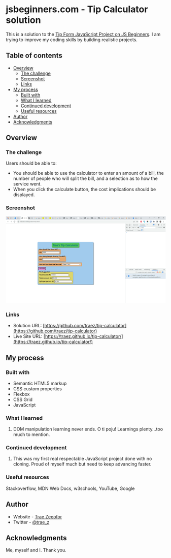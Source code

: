# jsbeginners.com - Tip Calculator solution

This is a solution to the [Tip Form JavaScript Project on JS Beginners](https://jsbeginners.com/tip-form-javascript-project/). I am trying to improve my coding skills by building realistic projects. 

## Table of contents

- [Overview](#overview)
  - [The challenge](#the-challenge)
  - [Screenshot](#screenshot)
  - [Links](#links)
- [My process](#my-process)
  - [Built with](#built-with)
  - [What I learned](#what-i-learned)
  - [Continued development](#continued-development)
  - [Useful resources](#useful-resources)
- [Author](#author)
- [Acknowledgments](#acknowledgments)

## Overview

### The challenge

Users should be able to:

- You should be able to use the calculator to enter an amount of a bill, the number of people who will split the bill, and a selection as to how the service went.  
- When you click the calculate button, the cost implications should be displayed.  

### Screenshot

![](screenshot-desktop.png)

### Links

- Solution URL: [https://github.com/traez/tip-calculator](https://github.com/traez/tip-calculator)
- Live Site URL: [https://traez.github.io/tip-calculator/](https://traez.github.io/tip-calculator/)

## My process

### Built with

- Semantic HTML5 markup
- CSS custom properties
- Flexbox
- CSS Grid
- JavaScript

### What I learned

1) DOM manipulation learning never ends. O ti poju! Learnings plenty...too much to mention. 

### Continued development

1) This was my first real respectable JavaScript project done with no cloning. Proud of myself much but need to keep advancing faster. 

### Useful resources

Stackoverflow, MDN Web Docs, w3schools, YouTube, Google 

## Author

- Website - [Trae Zeeofor](https://github.com/traez)  
- Twitter - [@trae_z](https://twitter.com/trae_z) 

## Acknowledgments

Me, myself and I. Thank you.  
